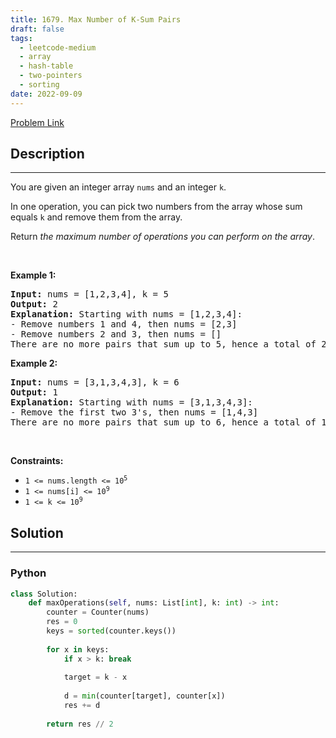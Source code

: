 ```yaml
---
title: 1679. Max Number of K-Sum Pairs
draft: false
tags: 
  - leetcode-medium
  - array
  - hash-table
  - two-pointers
  - sorting
date: 2022-09-09
---
```


[Problem Link](https://leetcode.com/problems/max-number-of-k-sum-pairs/)

## Description

---
<p>You are given an integer array <code>nums</code> and an integer <code>k</code>.</p>

<p>In one operation, you can pick two numbers from the array whose sum equals <code>k</code> and remove them from the array.</p>

<p>Return <em>the maximum number of operations you can perform on the array</em>.</p>

<p>&nbsp;</p>
<p><strong class="example">Example 1:</strong></p>

<pre>
<strong>Input:</strong> nums = [1,2,3,4], k = 5
<strong>Output:</strong> 2
<strong>Explanation:</strong> Starting with nums = [1,2,3,4]:
- Remove numbers 1 and 4, then nums = [2,3]
- Remove numbers 2 and 3, then nums = []
There are no more pairs that sum up to 5, hence a total of 2 operations.</pre>

<p><strong class="example">Example 2:</strong></p>

<pre>
<strong>Input:</strong> nums = [3,1,3,4,3], k = 6
<strong>Output:</strong> 1
<strong>Explanation:</strong> Starting with nums = [3,1,3,4,3]:
- Remove the first two 3&#39;s, then nums = [1,4,3]
There are no more pairs that sum up to 6, hence a total of 1 operation.</pre>

<p>&nbsp;</p>
<p><strong>Constraints:</strong></p>

<ul>
	<li><code>1 &lt;= nums.length &lt;= 10<sup>5</sup></code></li>
	<li><code>1 &lt;= nums[i] &lt;= 10<sup>9</sup></code></li>
	<li><code>1 &lt;= k &lt;= 10<sup>9</sup></code></li>
</ul>


## Solution

---
### Python
``` py title='max-number-of-k-sum-pairs'
class Solution:
    def maxOperations(self, nums: List[int], k: int) -> int:
        counter = Counter(nums)
        res = 0
        keys = sorted(counter.keys())
        
        for x in keys:
            if x > k: break
                
            target = k - x
            
            d = min(counter[target], counter[x])
            res += d
        
        return res // 2
```

